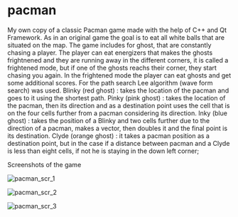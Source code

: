 # pacman
My own copy of a classic Pacman game made with the help of C++ and Qt Framework.
As in an original game the goal is to eat all white balls that are situated on the map.
The game includes for ghost, that are constantly chasing a player.
The player can eat energizers that makes the ghosts frightnened and they are running away in the different corners, it is called a frightened mode, but if one of the ghosts reachs their corner, they start chasing you again. In the frightened mode the player can eat ghosts and get some additional scores.
For the path search Lee algorithm (wave form search) was used.
Blinky (red ghost) : takes the location of the pacman and goes to it using the shortest path.
Pinky (pink ghost) : takes the location of the pacman, then its direction and as a destination point uses the cell that is on the four cells further from a pacman considering its direction.
Inky (blue ghost) : takes the position of a Blinky and two cells further due to the direction of a pacman, makes a vector, then doubles it and the final point is its destination.
Clyde (orange ghost) : it takes a pacman position as a destination point, but in the case if a distance between pacman and a Clyde is less than eight cells, if not he is staying in the down left corner;

Screenshots of the game

![pacman_scr_1](https://user-images.githubusercontent.com/28359156/32886151-72b091f6-cac8-11e7-9c7a-729c3f79ee54.png)

![pacman_scr_2](https://user-images.githubusercontent.com/28359156/32886152-72c42c66-cac8-11e7-9cb0-66997d0cfb5d.png)

![pacman_scr_3](https://user-images.githubusercontent.com/28359156/32886153-734ba358-cac8-11e7-82b6-f97c441277f6.png)
